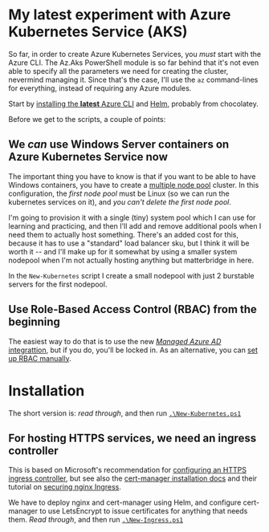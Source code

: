 # My latest experiment with Azure Kubernetes Service (AKS)

So far, in order to create Azure Kubernetes Services, you *must* start with the Azure CLI. The Az.Aks PowerShell module is so far behind that it's not even able to specify all the parameters we need for creating the cluster, nevermind managing it. Since that's the case, I'll use the `az` command-lines for everything, instead of requiring any Azure modules.

Start by [installing the **latest** Azure CLI](https://docs.microsoft.com/en-us/cli/azure/install-azure-cli?view=azure-cli-latest) and [Helm](https://github.com/helm/helm), probably from chocolatey.

Before we get to the scripts, a couple of points:

## We _can_ use Windows Server containers on Azure Kubernetes Service now

The important thing you have to know is that if you want to be able to have Windows containers, you have to create a [multiple node pool](https://docs.microsoft.com/en-us/azure/aks/use-multiple-node-pools) cluster. In this configuration, the _first node pool_ must be Linux (so we can run the kubernetes services on it), and _you can't delete the first node pool_.

I'm going to provision it with a single (tiny) system pool which I can use for learning and practicing, and then I'll add and remove additional pools when I need them to actually host something.  There's an added cost for this, because it has to use a "standard" load balancer sku, but I think it will be worth it -- and I'll make up for it somewhat by using a smaller system nodepool when I'm not actually hosting anything but matterbridge in here.

In the `New-Kubernetes` script I create a small nodepool with just 2 burstable servers for the first nodepool.

## Use Role-Based Access Control (RBAC) from the beginning

The easiest way to do that is to use the new [_Managed Azure AD_ integrattion](https://docs.microsoft.com/en-us/azure/aks/managed-aad), but if you do, you'll be locked in. As an alternative, you can [set up RBAC manually](https://docs.microsoft.com/en-us/azure/aks/azure-ad-integration-cli).

# Installation

The short version is: _read through_, and then run [`.\New-Kubernetes.ps1`](./New-Kubernetes.ps1)

## For hosting HTTPS services, we need an ingress controller

This is based on Microsoft's recommendation for [configuring an HTTPS ingress controller](https://docs.microsoft.com/en-us/azure/aks/ingress-tls), but see also the [cert-manager installation docs](https://cert-manager.io/docs/installation/) and their tutorial on [securing nginx Ingress](https://cert-manager.io/docs/tutorials/acme/ingress/#step-5-deploy-cert-manager).

We have to deploy nginx and cert-manager using Helm, and configure cert-manager to use LetsEncrypt to issue certificates for anything that needs them. _Read through_, and then run [`.\New-Ingress.ps1`](./New-Ingress.ps1)
